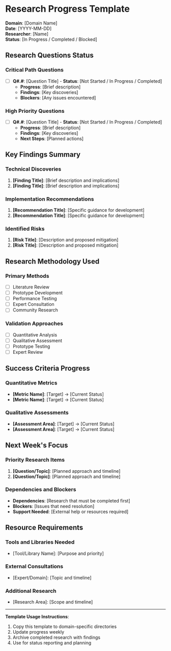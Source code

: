 # Research Progress Template

**Domain**: [Domain Name]  
**Date**: [YYYY-MM-DD]  
**Researcher**: [Name]  
**Status**: [In Progress / Completed / Blocked]

## Research Questions Status

### Critical Path Questions
- [ ] **Q#.#**: [Question Title] - **Status**: [Not Started / In Progress / Completed]
  - **Progress**: [Brief description]
  - **Findings**: [Key discoveries]
  - **Blockers**: [Any issues encountered]

### High Priority Questions
- [ ] **Q#.#**: [Question Title] - **Status**: [Not Started / In Progress / Completed]
  - **Progress**: [Brief description]
  - **Findings**: [Key discoveries]
  - **Next Steps**: [Planned actions]

## Key Findings Summary

### Technical Discoveries
1. **[Finding Title]**: [Brief description and implications]
2. **[Finding Title]**: [Brief description and implications]

### Implementation Recommendations
1. **[Recommendation Title]**: [Specific guidance for development]
2. **[Recommendation Title]**: [Specific guidance for development]

### Identified Risks
1. **[Risk Title]**: [Description and proposed mitigation]
2. **[Risk Title]**: [Description and proposed mitigation]

## Research Methodology Used

### Primary Methods
- [ ] Literature Review
- [ ] Prototype Development  
- [ ] Performance Testing
- [ ] Expert Consultation
- [ ] Community Research

### Validation Approaches
- [ ] Quantitative Analysis
- [ ] Qualitative Assessment
- [ ] Prototype Testing
- [ ] Expert Review

## Success Criteria Progress

### Quantitative Metrics
- **[Metric Name]**: [Target] → [Current Status]
- **[Metric Name]**: [Target] → [Current Status]

### Qualitative Assessments
- **[Assessment Area]**: [Target] → [Current Status]
- **[Assessment Area]**: [Target] → [Current Status]

## Next Week's Focus

### Priority Research Items
1. **[Question/Topic]**: [Planned approach and timeline]
2. **[Question/Topic]**: [Planned approach and timeline]

### Dependencies and Blockers
- **Dependencies**: [Research that must be completed first]
- **Blockers**: [Issues that need resolution]
- **Support Needed**: [External help or resources required]

## Resource Requirements

### Tools and Libraries Needed
- [Tool/Library Name]: [Purpose and priority]

### External Consultations
- [Expert/Domain]: [Topic and timeline]

### Additional Research
- [Research Area]: [Scope and timeline]

---

**Template Usage Instructions**:
1. Copy this template to domain-specific directories
2. Update progress weekly 
3. Archive completed research with findings
4. Use for status reporting and planning
